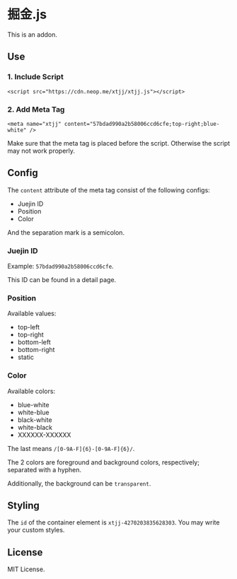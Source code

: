 # 掘金.js

This is an addon.

## Use

### 1. Include Script

```
<script src="https://cdn.neop.me/xtjj/xtjj.js"></script>
```

### 2. Add Meta Tag

```
<meta name="xtjj" content="57bdad990a2b58006ccd6cfe;top-right;blue-white" />
```

Make sure that the meta tag is placed before the script. Otherwise the script may not work properly.

## Config

The `content` attribute of the meta tag consist of the following configs:

- Juejin ID
- Position
- Color

And the separation mark is a semicolon.

### Juejin ID

Example: `57bdad990a2b58006ccd6cfe`.

This ID can be found in a detail page.

### Position

Available values:

- top-left
- top-right
- bottom-left
- bottom-right
- static

### Color

Available colors:

- blue-white
- white-blue
- black-white
- white-black
- XXXXXX-XXXXXX

The last means `/[0-9A-F]{6}-[0-9A-F]{6}/`.

The 2 colors are foreground and background colors, respectively; separated with a hyphen.

Additionally, the background can be `transparent`.

## Styling

The `id` of the container element is `xtjj-4270203835628303`. You may write your custom styles.

## License

MIT License.
